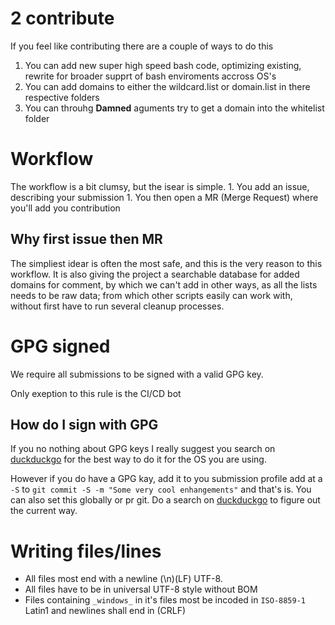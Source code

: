 # 2 contribute

If you feel like contributing there are a couple of ways to do this

1. You can add new super high speed bash code, optimizing existing, rewrite for 
    broader supprt of bash enviroments accross OS's
1. You can add domains to either the wildcard.list or domain.list in there 
    respective folders
1. You can throuhg **Damned** aguments try to get a domain into the whitelist
    folder

# Workflow

The workflow is a bit clumsy, but the isear is simple.
    1. You add an issue, describing your submission
    1. You then open a MR (Merge Request) where you'll add you contribution

## Why first issue then MR
The simpliest idear is often the most safe, and this is the very reason to this 
workflow. It is also giving the project a searchable database for added domains
for comment, by which we can't add in other ways, as all the lists needs to be 
raw data; from which other scripts easily can work with, without first have to 
run several cleanup processes.

# GPG signed
We require all submissions to be signed with a valid GPG key.

Only exeption to this rule is the CI/CD bot

## How do I sign with GPG
If you no nothing about GPG keys I really suggest you search on 
[duckduckgo](https://duckduckgo.com) for the best way to do it for the OS you 
are using.

However if you do have a GPG kay, add it to you submission profile add at a `-S`
to `git commit -S -m "Some very cool enhangements"` and that's is. You can also 
set this globally or pr git. Do a search on [duckduckgo](https://duckduckgo.com)
to figure out the current way.

# Writing files/lines
- All files most end with a newline (\n)(LF) UTF-8.
- All files have to be in universal UTF-8 style without BOM
- Files containing `_windows_` in it's files most be incoded in `ISO-8859-1`
  Latin1 and newlines shall end in (CRLF)
